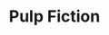 ---
title: "Pulp Fiction"

year: 1994

director: "Quentin Tarantino"

summary: "A sequence of tough guys gets non-sequentially suprised."

comment: "Whenever someone makes a tarantino-list, this–unlike any other of his films–has to be on it"

image: "https://media.giphy.com/media/TA5UdQTc3NVKg/giphy.gif"

rottentomates: "https://www.rottentomatoes.com/m/raging_bull"

imdb: "https://www.imdb.com/title/tt0110912/"

quotes:
  
---